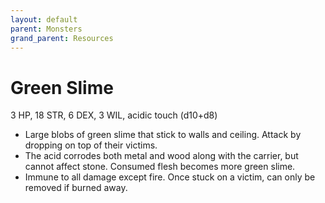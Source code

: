 ```yaml
---
layout: default
parent: Monsters
grand_parent: Resources
---
```


# Green Slime

3 HP, 18 STR, 6 DEX, 3 WIL, acidic touch (d10+d8)

- Large blobs of green slime that stick to walls and ceiling. Attack by dropping on top of their victims.
- The acid corrodes both metal and wood along with the carrier, but cannot affect stone. Consumed flesh becomes more green slime.
- Immune to all damage except fire. Once stuck on a victim, can only be removed if burned away.
